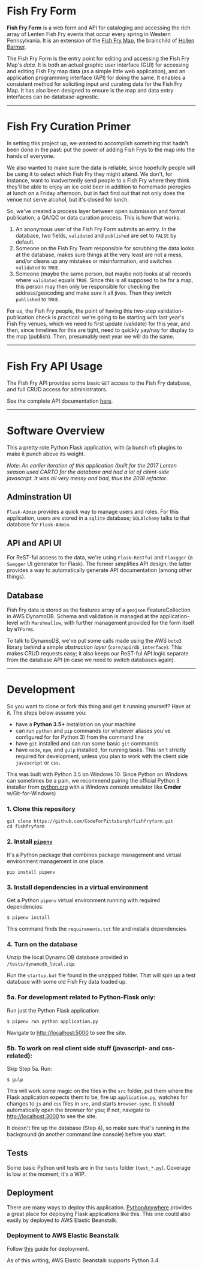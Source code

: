 # Fish Fry Form

**Fish Fry Form** is a web form and API for cataloging and accessing the rich array of Lenten Fish Fry events that occur every spring in Western Pennsylvania. It is an extension of the [Fish Fry Map](https://codeforpittsburgh.github.io/fishfrymap), the brainchild of [Hollen Barmer](https://twitter.com/hollenbarmer).

The Fish Fry Form is the entry point for editing and accessing the Fish Fry Map's *data*. It is both an actual graphic user interface (GUI) for accessing and editing Fish Fry map data (as a simple little web application), and an application programming interface (API) for doing the same. It enables a consistent method for soliciting input and curating data for the Fish Fry Map. It has also been designed to ensure is the map and data entry interfaces can be database-agnostic.

---

# Fish Fry Curation Primer

In setting this project up, we wanted to accomplish something that hadn't been done in the past: put the power of adding Fish Frys to the map into the hands of everyone.

We also wanted to make sure the data is reliable, since hopefully people will be using it to select which Fish Fry they might attend. We don't, for instance, want to inadvertently send people to a Fish Fry where they think they'll be able to enjoy an ice cold beer in addition to homemade pierogies at lunch on a Friday afternoon, but in fact find out that not only does the venue not serve alcohol, but it's closed for lunch.

So, we've created a process layer between open submission and formal publication; a QA/QC or data curation process. This is how that works:

1. An anonymous user of the Fish Fry Form submits an entry. In the database, two fields, `validated` and `published` are set to `FALSE` by default.
2. Someone on the Fish Fry Team responsible for scrubbing the data looks at the database, makes sure things at the very least are not a mess, and/or cleans up any mistakes or misinformation, and switches `validated` to `TRUE`.
3. Someone (maybe the same person, but maybe not) looks at all records where `validated` equals `TRUE`. Since this is all supposed to be for a map, this person may then only be responsible for checking the address/geocoding and make sure it all jives. Then they switch `published` to `TRUE`.

For us, the Fish Fry people, the point of having this two-step validation-publication check is practical: we're going to be starting with last year's Fish Fry venues, which we need to first update (validate) for this year, and then, since timelines for this are tight, need to quickly yay/nay for display to the map (publish). Then, presumably next year we will do the same.

---

# Fish Fry API Usage

The Fish Fry API provides some basic `GET` access to the Fish Fry database, and full CRUD access for administrators.

See the complete API documentation [here]("https://fishfry.codeforpgh.org/apidocs").

---

# Software Overview

This a pretty rote Python Flask application, with (a bunch of) plugins to make it punch above its weight.

_Note: An earlier iteration of this application (built for the 2017 Lenten season used CARTO for the database and had a lot of client-side javascript. It was all very messy and bad, thus the 2018 refactor._

## Adminstration UI

`Flask-Admin` provides a quick way to manage users and roles. For this application,
users are stored in a `sqlite` database; `SQLAlchemy` talks to that database for `Flask-Admin`.

## API and API UI

For ReST-ful access to the data, we're using `Flask-ReSTful` and `Flasgger` (a `Swagger` UI generator for Flask). The former simplifies API design; the latter provides a way to automatically generate API documentation (among other things).

## Database

Fish Fry data is stored as the features array of a `geojson` FeatureCollection in AWS DynamoDB. Schema and validation is managed at the application-level with `Marshmallow`, with further management provided for the form itself by `WTForms`.

To talk to DynamoDB, we've put some calls made using the AWS `boto3` library behind a simple *abstraction layer* (`core/api/db_interface`). This makes CRUD requests easy; it also keeps our ReST-ful API logic separate from the database API (in case we need to switch databases again).

---

# Development

So you want to clone or fork this thing and get it running yourself? Have at it. The steps below assume you:

* have a **Python 3.5+** installation on your machine
* can run `python` and `pip` commands (or whatever aliases you've configured for for Python 3) from the command line
* have `git` installed and can run some basic `git` commands
* have `node`, `npm`, and `gulp` installed, for running tasks. This isn't strictly required for development, unless you plan to work with the client side `javascript` or `css`.

This was built with Python 3.5 on Windows 10. Since Python on Windows can sometimes be a pain, we recommend pairing the official Python 3 installer from [python.org](https://www.python.org/) with a Windows console emulator like **Cmder** w/Git-for-Windows)

### 1. Clone this repository

```
git clone https://github.com/CodeForPittsburgh/fishfryform.git
cd fishfryform
```

### 2. Install [`pipenv`](https://docs.pipenv.org)

It's a Python package that combines package management and virtual environment management in one place.

```
pip install pipenv
```

### 3. Install dependencies in a virtual environment

Get a Python `pipenv` virtual environment running with required dependencies:

```
$ pipenv install
```

This command finds the `requirements.txt` file and installs dependencies.

### 4. Turn on the database

Unzip the local Dynamo DB database provided in `/tests/dynamodb_local.zip`.

Run the `startup.bat` file found in the unzipped folder. That will spin up a test database with some old Fish Fry data loaded up.

### 5a. For development related to Python-Flask only:

Run just the Python Flask application:

```
$ pipenv run python application.py
```

Navigate to [http://localhost:5000](http://localhost:5000) to see the site.

### 5b. To work on real client side stuff (javascript- and css- related):

Skip Step 5a. Run:

```
$ gulp
```

This will work some magic on the files in the `src` folder, put them where the Flask application expects them to be, fire up `application.py`, watches for changes to `js` and `css` files in `src`, and starts `browser-sync`. It should automatically open the browser for you; if not, navigate to [http://localhost:3000](http://localhost:3000) to see the site.

It doesn't fire up the database (Step 4), so make sure that's running in the background (in another command line console) before you start.

## Tests

Some basic Python unit tests are in the `tests` folder (`test_*.py`). Coverage is low at the moment; it's a WIP.

## Deployment

There are many ways to deploy this application. [PythonAnywhere](https://www.pythonanywhere.com/) provides a great place for deploying Flask applications like this. This one could also easily by deployed to AWS Elastic Beanstalk.

### Deployment to AWS Elastic Beanstalk

Follow [this](https://docs.aws.amazon.com/elasticbeanstalk/latest/dg/create-deploy-python-flask.html) guide for deployment.

As of this writing, AWS Elastic Beanstalk supports Python 3.4.
